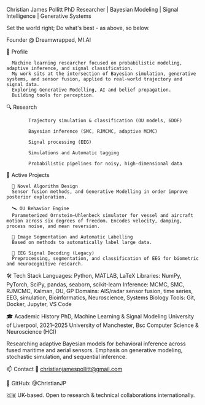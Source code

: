 Christian James Pollitt
PhD Researcher | Bayesian Modeling | Signal Intelligence | Generative Systems

Set the world right; Do what's best - as above, so below.

Founder @ Dreamwrapped, MI.AI

🧠 Profile

      Machine learning researcher focused on probabilistic modeling, adaptive inference, and signal classification. 
      My work sits at the intersection of Bayesian simulation, generative systems, and sensor fusion, applied to real-world trajectory and signal data. 
      Exploring Generative Modelling, AI and belief propagation. 
      Building tools for perception.


🔍 Research

            Trajectory simulation & classification (OU models, 6DOF)
            
            Bayesian inference (SMC, RJMCMC, adaptive MCMC)
            
            Signal processing (EEG)
            
            Simulations and Automatic tagging
            
            Probabilistic pipelines for noisy, high-dimensional data

🔬 Active Projects

      🧬 Novel Algorithm Design
      Sensor fusion methods, and Generative Modelling in order improve posterior exploration.
      
      🛰 OU Behavior Engine
      Parameterized Ornstein–Uhlenbeck simulator for vessel and aircraft motion across six degrees of freedom. Encodes velocity, damping, process noise, and mean reversion.
      
      🎯 Image Segmentation and Automatic Labelling
      Based on methods to automatically label large data.
      
      🧠 EEG Signal Decoding (Legacy)
      Preprocessing, segmentation, and classification of EEG for biometric and neurocognitive research.

🛠 Tech Stack
                                                                  Languages: Python, MATLAB, LaTeX
                                                                  Libraries: NumPy, PyTorch, SciPy, pandas, seaborn, scikit-learn
                                                                  Inference: MCMC, SMC, RJMCMC, Kalman, OU, GP
                                                                  Domains: AIS/radar sensor fusion, time series, EEG, simulation, Bioinformatics, Neuroscience, Systems Biology
                                                                  Tools: Git, Docker, Jupyter, VS Code

🎓 Academic History
PhD, Machine Learning & Signal Modeling
University of Liverpool, 2021–2025
University of Manchester, Bsc Computer Science & Neuroscience (HCI)

Researching adaptive Bayesian models for behavioral inference across fused maritime and aerial sensors.
Emphasis on generative modeling, stochastic simulation, and sequential inference.

📫 Contact
📧 christianjamespollitt@gmail.com

🧠 GitHub: @ChristianJP

🇬🇧 UK-based. Open to research & technical collaborations internationally.

